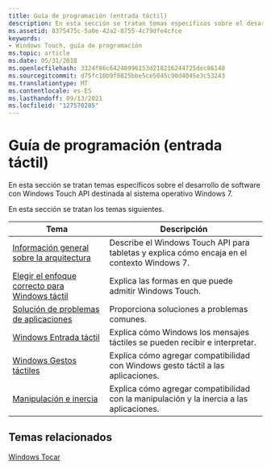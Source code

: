 ```yaml
---
title: Guía de programación (entrada táctil)
description: En esta sección se tratan temas específicos sobre el desarrollo de software con Windows Touch API destinada al sistema operativo Windows 7.
ms.assetid: 8375475c-5a0e-42a2-8755-4c79dfe4cfce
keywords:
- Windows Touch, guía de programación
ms.topic: article
ms.date: 05/31/2018
ms.openlocfilehash: 3324f86c64248996153d218216244725dec86148
ms.sourcegitcommit: d75fc10b9f0825bbe5ce5045c90d4045e3c53243
ms.translationtype: MT
ms.contentlocale: es-ES
ms.lasthandoff: 09/13/2021
ms.locfileid: "127570285"
---
```

# <a name="programming-guide-touch-input"></a>Guía de programación (entrada táctil)

En esta sección se tratan temas específicos sobre el desarrollo de software con Windows Touch API destinada al sistema operativo Windows 7.

En esta sección se tratan los temas siguientes.



| Tema                                                                                            | Descripción                                                                                            |
|--------------------------------------------------------------------------------------------------|--------------------------------------------------------------------------------------------------------|
| [Información general sobre la arquitectura](architectural-overview.md)                                             | Describe el Windows Touch API para tabletas y explica cómo encaja en el contexto Windows 7. |
| [Elegir el enfoque correcto para Windows táctil](choosing-the-right-approach-to-windows-touch.md) | Explica las formas en que puede admitir Windows Touch.                                                  |
| [Solución de problemas de aplicaciones](troubleshooting-applications.md)                                 | Proporciona soluciones a problemas comunes.                                                                    |
| [Windows Entrada táctil](guide-multi-touch-input.md)                                               | Explica cómo Windows los mensajes táctiles se pueden recibir e interpretar.                                   |
| [Windows Gestos táctiles](guide-multi-touch-gestures.md)                                         | Explica cómo agregar compatibilidad con Windows gesto táctil a las aplicaciones.                                     |
| [Manipulación e inercia](manipulation-and-inertia.md)                                         | Explica cómo agregar compatibilidad con la manipulación y la inercia a las aplicaciones.                                  |



 

## <a name="related-topics"></a>Temas relacionados

<dl> <dt>

[Windows Tocar](windows-touch-portal.md)
</dt> </dl>

 

 




